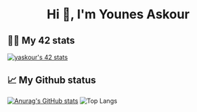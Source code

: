 <h1 align="center">Hi 👋, I'm Younes Askour</h1>

## 👨‍💻 My 42 stats

[![yaskour's 42 stats](https://badge.mediaplus.ma/kettlebells/yaskour)](https://github.com/oakoudad/badge42)


## 📈 My Github status
[![Anurag's GitHub stats](https://github-readme-stats.vercel.app/api?username=Y-askour&theme=radical)](https://github.com/anuraghazra/github-readme-stats)
![Top Langs](https://github-readme-stats.vercel.app/api/top-langs/?username=Y-askour&layout=compact&theme=radical)

